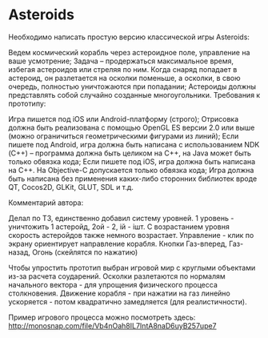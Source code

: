 Asteroids
==============


Необходимо написать простую версию классической игры Asteroids:

Ведем космический корабль через астероидное поле, управление на ваше усмотрение;
Задача – продержаться максимальное время, избегая астероидов или стреляя по ним. Когда снаряд попадает в астероид, он разлетается на осколки поменьше, а осколки, в свою очередь, полностью уничтожаются при попадании;
Астероиды должны представлять собой случайно созданные многоугольники.
Требования к прототипу:

Игра пишется под iOS или Android-платформу (строго);
Отрисовка должна быть реализована с помощью OpenGL ES версии 2.0 или выше (можно ограничиться геометрическими фигурами из линий);
Если пишете под Android, игра должна быть написана с использованием NDK (С++) – программа должна быть целиком на С++, на Java может быть только обвязка кода;
Если пишете под iOS, игра должна быть написана на С++. На Objective-C допускается только обвязка кода;
Игра должна быть написана без применения каких-либо сторонних библиотек вроде QT, Cocos2D, GLKit, GLUT, SDL и т.д.

  
Комментарий автора:

Делал по ТЗ, единственно добавил систему уровней. 1 уровень - уничтожить 1 астеройд, 2ой - 2, iй - iшт. С возрастанием уровня скорость астеройдов также немного возрастает.
Управление - клик по экрану ориентирует направление корабля. 
Кнопки Газ-вперед, Газ-назад, Огонь (скейлятся по нажатию)

Чтобы упростить прототип выбран игровой мир с круглыми объектами из-за расчета соударений.
Осколки разлетаются по нормалям начального вектора - для упрощения физического процесса столкновения.
Движение корабля - при нажатии на газ линейно ускоряется - потом квадратично замедляется (для реалистичности).

Пример игрового процесса можно посмотреть здесь:
http://monosnap.com/file/Vb4nOah8IL7IntA8naD6uyB257upe7